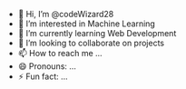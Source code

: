 - 👋 Hi, I’m @codeWizard28
- 👀 I’m interested in Machine Learning
- 🌱 I’m currently learning Web Development
- 💞️ I’m looking to collaborate on projects
- 📫 How to reach me ...
- 😄 Pronouns: ...
- ⚡ Fun fact: ...

<!---
codeWizard28/codeWizard28 is a ✨ special ✨ repository because its `README.md` (this file) appears on your GitHub profile.
You can click the Preview link to take a look at your changes.
--->
